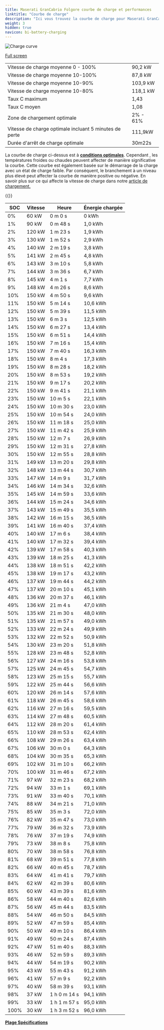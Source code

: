 ```yaml
---
title: Maserati GranCabrio Folgore courbe de charge et performances
linktitle: "Courbe de charge"
description: "Ici vous trouvez la courbe de charge pour Maserati GranCabrio Folgore."
weight: 3
hidden: true
navicon: bi-battery-charging
---
```

<!-- markdownlint-disable MD033 -->
<img src="/images/models/maserati/grancabrio/grancabrio_folgore/chargingcurve.svg" alt="Charge curve" class="img-fluid">

[Full screen](/images/models/maserati/grancabrio/grancabrio_folgore/chargingcurve.svg)


<table class="table table-striped border">
<tbody>
<tr>
<td>Vitesse de charge moyenne 0 - 100%</td><td>90,2 kW</td>
</tr>
<tr>
<td>Vitesse de charge moyenne 10-100%</td><td>87,8 kW</td>
</tr>
<tr>
<td>Vitesse de charge moyenne 10-90%</td><td>103,9 kW</td>
</tr>
<tr>
<td>Vitesse de charge moyenne 10-80%</td><td>118,1 kW</td>
</tr>
<tr>
<td>Taux C maximum</td><td>1,43</td>
</tr>
<tr>
<td>Taux C moyen</td><td>1,08</td>
</tr>
<tr>
<td>Zone de chargement optimale</td><td>2% - 61%</td>
</tr>
<tr>
<td>Vitesse de charge optimale incluant 5 minutes de perte</td><td>111,9kW</td>
</tr>
<tr>
<td>Durée d'arrêt de charge optimale</td><td>30m22s</td>
</tr>
</tbody>
</table>


La courbe de charge ci-dessus est à **[conditions optimales](../../../../../technology/battery/charging/#temperature)**. Cependant , les températures froides ou chaudes peuvent affecter de manière significative la courbe. Cette courbe est également basée sur le démarrage de la charge avec un état de charge faible. Par conséquent, le branchement à un niveau plus élevé peut affecter la courbe de manière positive ou négative. En savoir plus sur ce qui affecte la vitesse de charge dans notre [article de chargement.](../../../../../technology/battery/charging/)


{{<evkxdisplayaddarticle />}}
<table class="table table-striped border">
<thead>
<tr><th>SOC</th><th>Vitesse</th><th>Heure</th><th>Énergie chargée</th></tr>
</thead>
<tbody>
<tr>
<td>0%</td><td>60 kW</td><td> 0 m 0 s </td><td>0 kWh </td>
</tr>
<tr>
<td>1%</td><td>90 kW</td><td> 0 m 48 s </td><td>1,0 kWh </td>
</tr>
<tr>
<td>2%</td><td>120 kW</td><td> 1 m 23 s </td><td>1,9 kWh </td>
</tr>
<tr>
<td>3%</td><td>130 kW</td><td> 1 m 52 s </td><td>2,9 kWh </td>
</tr>
<tr>
<td>4%</td><td>140 kW</td><td> 2 m 19 s </td><td>3,8 kWh </td>
</tr>
<tr>
<td>5%</td><td>141 kW</td><td> 2 m 45 s </td><td>4,8 kWh </td>
</tr>
<tr>
<td>6%</td><td>143 kW</td><td> 3 m 10 s </td><td>5,8 kWh </td>
</tr>
<tr>
<td>7%</td><td>144 kW</td><td> 3 m 36 s </td><td>6,7 kWh </td>
</tr>
<tr>
<td>8%</td><td>145 kW</td><td> 4 m 1 s </td><td>7,7 kWh </td>
</tr>
<tr>
<td>9%</td><td>148 kW</td><td> 4 m 26 s </td><td>8,6 kWh </td>
</tr>
<tr>
<td>10%</td><td>150 kW</td><td> 4 m 50 s </td><td>9,6 kWh </td>
</tr>
<tr>
<td>11%</td><td>150 kW</td><td> 5 m 14 s </td><td>10,6 kWh </td>
</tr>
<tr>
<td>12%</td><td>150 kW</td><td> 5 m 39 s </td><td>11,5 kWh </td>
</tr>
<tr>
<td>13%</td><td>150 kW</td><td> 6 m 3 s </td><td>12,5 kWh </td>
</tr>
<tr>
<td>14%</td><td>150 kW</td><td> 6 m 27 s </td><td>13,4 kWh </td>
</tr>
<tr>
<td>15%</td><td>150 kW</td><td> 6 m 51 s </td><td>14,4 kWh </td>
</tr>
<tr>
<td>16%</td><td>150 kW</td><td> 7 m 16 s </td><td>15,4 kWh </td>
</tr>
<tr>
<td>17%</td><td>150 kW</td><td> 7 m 40 s </td><td>16,3 kWh </td>
</tr>
<tr>
<td>18%</td><td>150 kW</td><td> 8 m 4 s </td><td>17,3 kWh </td>
</tr>
<tr>
<td>19%</td><td>150 kW</td><td> 8 m 28 s </td><td>18,2 kWh </td>
</tr>
<tr>
<td>20%</td><td>150 kW</td><td> 8 m 53 s </td><td>19,2 kWh </td>
</tr>
<tr>
<td>21%</td><td>150 kW</td><td> 9 m 17 s </td><td>20,2 kWh </td>
</tr>
<tr>
<td>22%</td><td>150 kW</td><td> 9 m 41 s </td><td>21,1 kWh </td>
</tr>
<tr>
<td>23%</td><td>150 kW</td><td> 10 m 5 s </td><td>22,1 kWh </td>
</tr>
<tr>
<td>24%</td><td>150 kW</td><td> 10 m 30 s </td><td>23,0 kWh </td>
</tr>
<tr>
<td>25%</td><td>150 kW</td><td> 10 m 54 s </td><td>24,0 kWh </td>
</tr>
<tr>
<td>26%</td><td>150 kW</td><td> 11 m 18 s </td><td>25,0 kWh </td>
</tr>
<tr>
<td>27%</td><td>150 kW</td><td> 11 m 42 s </td><td>25,9 kWh </td>
</tr>
<tr>
<td>28%</td><td>150 kW</td><td> 12 m 7 s </td><td>26,9 kWh </td>
</tr>
<tr>
<td>29%</td><td>150 kW</td><td> 12 m 31 s </td><td>27,8 kWh </td>
</tr>
<tr>
<td>30%</td><td>150 kW</td><td> 12 m 55 s </td><td>28,8 kWh </td>
</tr>
<tr>
<td>31%</td><td>149 kW</td><td> 13 m 20 s </td><td>29,8 kWh </td>
</tr>
<tr>
<td>32%</td><td>148 kW</td><td> 13 m 44 s </td><td>30,7 kWh </td>
</tr>
<tr>
<td>33%</td><td>147 kW</td><td> 14 m 9 s </td><td>31,7 kWh </td>
</tr>
<tr>
<td>34%</td><td>146 kW</td><td> 14 m 34 s </td><td>32,6 kWh </td>
</tr>
<tr>
<td>35%</td><td>145 kW</td><td> 14 m 59 s </td><td>33,6 kWh </td>
</tr>
<tr>
<td>36%</td><td>144 kW</td><td> 15 m 24 s </td><td>34,6 kWh </td>
</tr>
<tr>
<td>37%</td><td>143 kW</td><td> 15 m 49 s </td><td>35,5 kWh </td>
</tr>
<tr>
<td>38%</td><td>142 kW</td><td> 16 m 15 s </td><td>36,5 kWh </td>
</tr>
<tr>
<td>39%</td><td>141 kW</td><td> 16 m 40 s </td><td>37,4 kWh </td>
</tr>
<tr>
<td>40%</td><td>140 kW</td><td> 17 m 6 s </td><td>38,4 kWh </td>
</tr>
<tr>
<td>41%</td><td>140 kW</td><td> 17 m 32 s </td><td>39,4 kWh </td>
</tr>
<tr>
<td>42%</td><td>139 kW</td><td> 17 m 58 s </td><td>40,3 kWh </td>
</tr>
<tr>
<td>43%</td><td>139 kW</td><td> 18 m 25 s </td><td>41,3 kWh </td>
</tr>
<tr>
<td>44%</td><td>138 kW</td><td> 18 m 51 s </td><td>42,2 kWh </td>
</tr>
<tr>
<td>45%</td><td>138 kW</td><td> 19 m 17 s </td><td>43,2 kWh </td>
</tr>
<tr>
<td>46%</td><td>137 kW</td><td> 19 m 44 s </td><td>44,2 kWh </td>
</tr>
<tr>
<td>47%</td><td>137 kW</td><td> 20 m 10 s </td><td>45,1 kWh </td>
</tr>
<tr>
<td>48%</td><td>136 kW</td><td> 20 m 37 s </td><td>46,1 kWh </td>
</tr>
<tr>
<td>49%</td><td>136 kW</td><td> 21 m 4 s </td><td>47,0 kWh </td>
</tr>
<tr>
<td>50%</td><td>135 kW</td><td> 21 m 30 s </td><td>48,0 kWh </td>
</tr>
<tr>
<td>51%</td><td>135 kW</td><td> 21 m 57 s </td><td>49,0 kWh </td>
</tr>
<tr>
<td>52%</td><td>133 kW</td><td> 22 m 24 s </td><td>49,9 kWh </td>
</tr>
<tr>
<td>53%</td><td>132 kW</td><td> 22 m 52 s </td><td>50,9 kWh </td>
</tr>
<tr>
<td>54%</td><td>130 kW</td><td> 23 m 20 s </td><td>51,8 kWh </td>
</tr>
<tr>
<td>55%</td><td>128 kW</td><td> 23 m 48 s </td><td>52,8 kWh </td>
</tr>
<tr>
<td>56%</td><td>127 kW</td><td> 24 m 16 s </td><td>53,8 kWh </td>
</tr>
<tr>
<td>57%</td><td>125 kW</td><td> 24 m 45 s </td><td>54,7 kWh </td>
</tr>
<tr>
<td>58%</td><td>123 kW</td><td> 25 m 15 s </td><td>55,7 kWh </td>
</tr>
<tr>
<td>59%</td><td>122 kW</td><td> 25 m 44 s </td><td>56,6 kWh </td>
</tr>
<tr>
<td>60%</td><td>120 kW</td><td> 26 m 14 s </td><td>57,6 kWh </td>
</tr>
<tr>
<td>61%</td><td>118 kW</td><td> 26 m 45 s </td><td>58,6 kWh </td>
</tr>
<tr>
<td>62%</td><td>116 kW</td><td> 27 m 16 s </td><td>59,5 kWh </td>
</tr>
<tr>
<td>63%</td><td>114 kW</td><td> 27 m 48 s </td><td>60,5 kWh </td>
</tr>
<tr>
<td>64%</td><td>112 kW</td><td> 28 m 20 s </td><td>61,4 kWh </td>
</tr>
<tr>
<td>65%</td><td>110 kW</td><td> 28 m 53 s </td><td>62,4 kWh </td>
</tr>
<tr>
<td>66%</td><td>108 kW</td><td> 29 m 26 s </td><td>63,4 kWh </td>
</tr>
<tr>
<td>67%</td><td>106 kW</td><td> 30 m 0 s </td><td>64,3 kWh </td>
</tr>
<tr>
<td>68%</td><td>104 kW</td><td> 30 m 35 s </td><td>65,3 kWh </td>
</tr>
<tr>
<td>69%</td><td>102 kW</td><td> 31 m 10 s </td><td>66,2 kWh </td>
</tr>
<tr>
<td>70%</td><td>100 kW</td><td> 31 m 46 s </td><td>67,2 kWh </td>
</tr>
<tr>
<td>71%</td><td>97 kW</td><td> 32 m 23 s </td><td>68,2 kWh </td>
</tr>
<tr>
<td>72%</td><td>94 kW</td><td> 33 m 1 s </td><td>69,1 kWh </td>
</tr>
<tr>
<td>73%</td><td>91 kW</td><td> 33 m 40 s </td><td>70,1 kWh </td>
</tr>
<tr>
<td>74%</td><td>88 kW</td><td> 34 m 21 s </td><td>71,0 kWh </td>
</tr>
<tr>
<td>75%</td><td>85 kW</td><td> 35 m 3 s </td><td>72,0 kWh </td>
</tr>
<tr>
<td>76%</td><td>82 kW</td><td> 35 m 47 s </td><td>73,0 kWh </td>
</tr>
<tr>
<td>77%</td><td>79 kW</td><td> 36 m 32 s </td><td>73,9 kWh </td>
</tr>
<tr>
<td>78%</td><td>76 kW</td><td> 37 m 19 s </td><td>74,9 kWh </td>
</tr>
<tr>
<td>79%</td><td>73 kW</td><td> 38 m 8 s </td><td>75,8 kWh </td>
</tr>
<tr>
<td>80%</td><td>70 kW</td><td> 38 m 58 s </td><td>76,8 kWh </td>
</tr>
<tr>
<td>81%</td><td>68 kW</td><td> 39 m 51 s </td><td>77,8 kWh </td>
</tr>
<tr>
<td>82%</td><td>66 kW</td><td> 40 m 45 s </td><td>78,7 kWh </td>
</tr>
<tr>
<td>83%</td><td>64 kW</td><td> 41 m 41 s </td><td>79,7 kWh </td>
</tr>
<tr>
<td>84%</td><td>62 kW</td><td> 42 m 39 s </td><td>80,6 kWh </td>
</tr>
<tr>
<td>85%</td><td>60 kW</td><td> 43 m 39 s </td><td>81,6 kWh </td>
</tr>
<tr>
<td>86%</td><td>58 kW</td><td> 44 m 40 s </td><td>82,6 kWh </td>
</tr>
<tr>
<td>87%</td><td>56 kW</td><td> 45 m 44 s </td><td>83,5 kWh </td>
</tr>
<tr>
<td>88%</td><td>54 kW</td><td> 46 m 50 s </td><td>84,5 kWh </td>
</tr>
<tr>
<td>89%</td><td>52 kW</td><td> 47 m 59 s </td><td>85,4 kWh </td>
</tr>
<tr>
<td>90%</td><td>50 kW</td><td> 49 m 10 s </td><td>86,4 kWh </td>
</tr>
<tr>
<td>91%</td><td>49 kW</td><td> 50 m 24 s </td><td>87,4 kWh </td>
</tr>
<tr>
<td>92%</td><td>47 kW</td><td> 51 m 40 s </td><td>88,3 kWh </td>
</tr>
<tr>
<td>93%</td><td>46 kW</td><td> 52 m 59 s </td><td>89,3 kWh </td>
</tr>
<tr>
<td>94%</td><td>44 kW</td><td> 54 m 19 s </td><td>90,2 kWh </td>
</tr>
<tr>
<td>95%</td><td>43 kW</td><td> 55 m 43 s </td><td>91,2 kWh </td>
</tr>
<tr>
<td>96%</td><td>41 kW</td><td> 57 m 9 s </td><td>92,2 kWh </td>
</tr>
<tr>
<td>97%</td><td>40 kW</td><td> 58 m 39 s </td><td>93,1 kWh </td>
</tr>
<tr>
<td>98%</td><td>37 kW</td><td>1 h 0 m 14 s </td><td>94,1 kWh </td>
</tr>
<tr>
<td>99%</td><td>33 kW</td><td>1 h 1 m 57 s </td><td>95,0 kWh </td>
</tr>
<tr>
<td>100%</td><td>30 kW</td><td>1 h 3 m 52 s </td><td>96,0 kWh </td>
</tr>
</tbody>
</table>

<div class="mt-3 mb-3">
<a href="../rangeandconsumption/" class="text-decoration-none text-black">
<strong><i class="bi-arrow-left"></i> Plage </strong>
</a>
<a href="../specifications/" class="text-decoration-none text-black float-end">
<strong>Spécifications <i class="bi-arrow-right"></i></strong>
</a>
</div>
